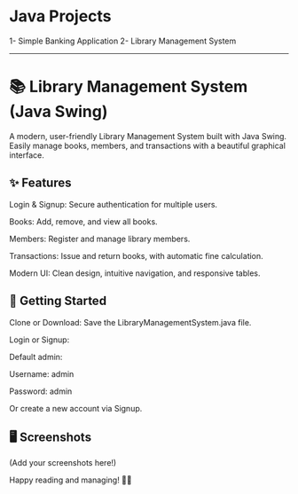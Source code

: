 # Java Projects

1- Simple Banking Application
2- Library Management System


___________________________________________________________________________________________________________________________________________________


# 📚 Library Management System (Java Swing)
A modern, user-friendly Library Management System built with Java Swing.
Easily manage books, members, and transactions with a beautiful graphical interface.

## ✨ Features
Login & Signup: Secure authentication for multiple users.

Books: Add, remove, and view all books.

Members: Register and manage library members.

Transactions: Issue and return books, with automatic fine calculation.

Modern UI: Clean design, intuitive navigation, and responsive tables.

## 🚀 Getting Started
Clone or Download:
Save the LibraryManagementSystem.java file.

Login or Signup:

Default admin:

Username: admin

Password: admin

Or create a new account via Signup.

## 🖥️ Screenshots
(Add your screenshots here!)

Happy reading and managing! 📖✨